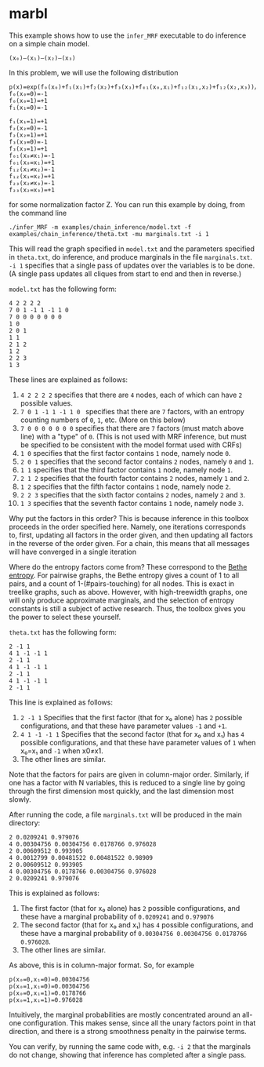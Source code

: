 marbl
=====

This example shows how to use the `infer_MRF` executable to do inference on a simple chain model.


    (x₀)—(x₁)—(x₂)—(x₃)

In this problem, we will use the following distribution

    p(x)=exp(f₀(x₀)+f₁(x₁)+f₂(x₂)+f₃(x₃)+f₀₁(x₀,x₁)+f₁₂(x₁,x₂)+f₁₂(x₂,x₃))/Z
    f₀(x₀=0)=-1
    f₀(x₀=1)=+1
    f₁(x₁=0)=-1
```
f₁(x₁=1)=+1
f₂(x₂=0)=-1
f₂(x₂=1)=+1
f₃(x₃=0)=-1
f₃(x₃=1)=+1
f₀₁(x₀≠x₁)=-1
f₀₁(x₀=x₁)=+1
f₁₂(x₁≠x₂)=-1
f₁₂(x₁=x₂)=+1
f₂₃(x₂≠x₃)=-1
f₂₃(x₂=x₃)=+1
```

for some normalization factor Z.  You can run this example by doing, from the command line

```
./infer_MRF -m examples/chain_inference/model.txt -f examples/chain_inference/theta.txt -mu marginals.txt -i 1
```

This will read the graph specified in `model.txt` and the parameters specified in `theta.txt`, do inference, and produce marginals in the file `marginals.txt`.  `-i 1` specifies that a single pass of updates over the variables is to be done.  (A single pass updates all cliques from start to end and then in reverse.)

`model.txt` has the following form:

```
4 2 2 2 2
7 0 1 -1 1 -1 1 0
7 0 0 0 0 0 0 0
1 0
2 0 1
1 1
2 1 2
1 2
2 2 3
1 3
```

These lines are explained as follows:

1. `4 2 2 2 2` specifies that there are `4` nodes, each of which can have `2` possible values.
2. `7 0 1 -1 1 -1 1 0 ` specifies that there are `7` factors, with an entropy counting numbers of `0`, `1`, etc.  (More on this below)
3. `7 0 0 0 0 0 0 0`  specifies that there are `7` factors (must match above line) with a "type" of `0`.  (This is not used with MRF inference, but must be specified to be consistent with the model format used with CRFs)
4. `1 0` specifies that the first factor contains `1` node, namely node `0`.
5. `2 0 1` specifies that the second factor contains `2` nodes, namely `0` and `1`.
6. `1 1` specifies that the third factor contains `1` node, namely node `1`.
7. `2 1 2` specifies that the fourth factor contains `2` nodes, namely `1` and `2`.
8. `1 2` specifies that the fifth factor contains `1` node, namely node `2`.
9. `2 2 3` specifies that the sixth factor contains `2` nodes, namely `2` and `3`.
10. `1 3` specifies that the seventh factor contains `1` node, namely node `3`.

Why put the factors in this order?  This is because inference in this toolbox proceeds in the order specified here.  Namely, one iterations corresponds to, first, updating all factors in the order given, and then updating all factors in the reverse of the order given.  For a chain, this means that all messages will have converged in a single iteration

Where do the entropy factors come from?  These correspond to the [Bethe entropy](http://citeseerx.ist.psu.edu/viewdoc/summary?doi=10.1.1.21.2420).  For pairwise graphs, the Bethe entropy gives a count of 1 to all pairs, and a count of 1-(#pairs-touching) for all nodes.  This is exact in treelike graphs, such as above.  However, with high-treewidth graphs, one will only produce approximate marginals, and the selection of entropy constants is still a subject of active research.  Thus, the toolbox gives you the power to select these yourself.

`theta.txt` has the following form:

```
2 -1 1
4 1 -1 -1 1
2 -1 1
4 1 -1 -1 1
2 -1 1
4 1 -1 -1 1
2 -1 1
```

This line is explained as follows:

1. `2 -1 1`  Specifies that the first factor (that for x₀ alone) has `2` possible configurations, and that these have parameter values `-1` and `+1`.
2. `4 1 -1 -1 1` Specifies that the second factor (that for x₀ and x₁) has `4` possible configurations, and that these have parameter values of `1` when x₀=x₁ and `-1` when x0≠x1.
3. The other lines are similar.

Note that the factors for pairs are given in column-major order.  Similarly, if one has a factor with N variables, this is reduced to a single line by going through the first dimension most quickly, and the last dimension most slowly.

After running the code, a file `marginals.txt` will be produced in the main directory:

```
2 0.0209241 0.979076 
4 0.00304756 0.00304756 0.0178766 0.976028 
2 0.00609512 0.993905 
4 0.0012799 0.00481522 0.00481522 0.98909 
2 0.00609512 0.993905 
4 0.00304756 0.0178766 0.00304756 0.976028 
2 0.0209241 0.979076
```

This is explained as follows:
1. The first factor (that for x₀ alone) has `2` possible configurations, and these have a marginal probability of `0.0209241` and `0.979076`
2. The second factor (that for x₀ and x₁) has `4` possible configurations, and these have a marginal probability of `0.00304756 0.00304756 0.0178766 0.976028`.
3. The other lines are similar.

As above, this is in column-major format.  So, for example

```
p(x₀=0,x₁=0)=0.00304756
p(x₀=1,x₁=0)=0.00304756
p(x₀=0,x₁=1)=0.0178766
p(x₀=1,x₁=1)=0.976028 
```

Intuitively, the marginal probabilities are mostly concentrated around an all-one configuration.  This makes sense, since all the unary factors point in that direction, and there is a strong smoothness penalty in the pairwise terms.

You can verify, by running the same code with, e.g. `-i 2` that the marginals do not change, showing that inference has completed after a single pass.